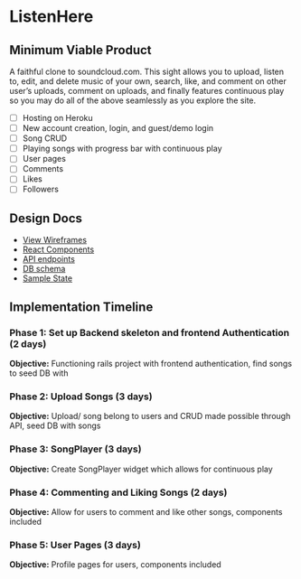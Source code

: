 # ListenHere

## Minimum Viable Product

A faithful clone to soundcloud.com. This sight allows you to upload,
listen to, edit, and delete music of your own, search, like, and comment
on other user’s uploads, comment on uploads, and finally features
continuous play so you may do all of the above seamlessly as you explore
the site.

- [ ] Hosting on Heroku
- [ ] New account creation, login, and guest/demo login
- [ ] Song CRUD
- [ ] Playing songs with progress bar with continuous play
- [ ] User pages
- [ ] Comments
- [ ] Likes
- [ ] Followers

## Design Docs

* [View Wireframes][wireframes]
* [React Components][components]
* [API endpoints][api-endpoints]
* [DB schema][schema]
* [Sample State][sample-state]

[wireframes]: wireframes
[components]: component-hierarchy.md
[api-endpoints]: api-endpoints.md
[schema]: schema.md
[sample-state]: sample-state.md


## Implementation Timeline

### Phase 1: Set up Backend skeleton and frontend Authentication (2 days)
**Objective:** Functioning rails project with frontend authentication, find songs to seed DB with

### Phase 2: Upload Songs (3 days)
**Objective:** Upload/ song belong to users and CRUD made possible through API, seed DB with songs

### Phase 3: SongPlayer (3 days)
**Objective:** Create SongPlayer widget which allows for continuous play

### Phase 4: Commenting and Liking Songs (2 days)
**Objective:** Allow for users to comment and like other songs, components included

### Phase 5: User Pages (3 days)
**Objective:** Profile pages for users, components included
